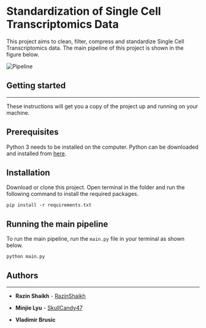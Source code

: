 # Standardization of Single Cell Transcriptomics Data

This project aims to clean, filter, compress and standardize Single Cell Transcriptomics data. The main pipeline of this project is shown in the figure below.

![Pipeline](https://i.imgur.com/sGCkfYO.jpg)

## Getting started

----
These instructions will get you a copy of the project up and running on your machine.

## Prerequisites

Python 3 needs to be installed on the computer. Python can be downloaded and installed from [here](https://www.python.org/downloads/).

## Installation

Download or clone this project. Open terminal in the folder and run the following command to install the required packages.

    pip install -r requirements.txt

## Running the main pipeline

To run the main pipeline, run the `main.py` file in your terminal as shown below.

    python main.py

## Authors

----

* **Razin Shaikh** - [RazinShaikh](https://github.com/RazinShaikh)

* **Minjie Lyu** - [SkullCandy47](https://github.com/SkullCandy47)

* **Vladimir Brusic**